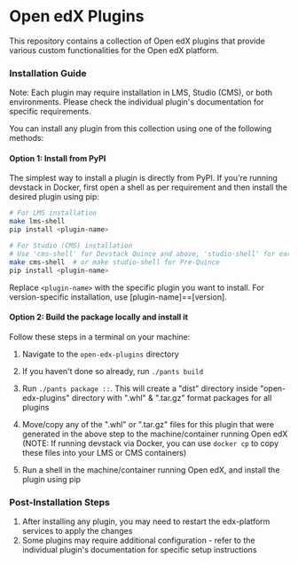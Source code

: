 # Open edX Plugins

This repository contains a collection of Open edX plugins that provide various custom functionalities for the Open edX platform.

### Installation Guide

Note: Each plugin may require installation in LMS, Studio (CMS), or both environments. Please check the individual plugin's documentation for specific requirements.

You can install any plugin from this collection using one of the following methods:

#### Option 1: Install from PyPI

The simplest way to install a plugin is directly from PyPI. If you're running devstack in Docker, first open a shell as per requirement and then install the desired plugin using pip:


```bash
# For LMS installation
make lms-shell
pip install <plugin-name>

# For Studio (CMS) installation
# Use 'cms-shell' for Devstack Quince and above, 'studio-shell' for earlier versions
make cms-shell  # or make studio-shell for Pre-Quince
pip install <plugin-name>
```


Replace `<plugin-name>` with the specific plugin you want to install. For version-specific installation, use [plugin-name]==[version].

#### Option 2: Build the package locally and install it

Follow these steps in a terminal on your machine:

1. Navigate to the `open-edx-plugins` directory
2. If you haven't done so already, run ``./pants build``
3. Run ``./pants package ::``. This will create a "dist" directory inside "open-edx-plugins" directory with ".whl" & ".tar.gz" format packages for all plugins

4. Move/copy any of the ".whl" or ".tar.gz" files for this plugin that were generated in the above step to the machine/container running Open edX (NOTE: If running devstack via Docker, you can use ``docker cp`` to copy these files into your LMS or CMS containers)

5. Run a shell in the machine/container running Open edX, and install the plugin using pip

### Post-Installation Steps

1. After installing any plugin, you may need to restart the edx-platform services to apply the changes
2. Some plugins may require additional configuration - refer to the individual plugin's documentation for specific setup instructions
